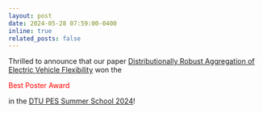 ```yaml
---
layout: post
date: 2024-05-28 07:59:00-0400
inline: true
related_posts: false
---
```


Thrilled to announce that our paper [Distributionally Robust Aggregation of Electric Vehicle Flexibility](https://arxiv.org/abs/2405.08232) won the <p style="color:red"> Best Poster Award </p> in the [DTU PES Summer School 2024](https://energy-markets-school.dk/school-2024/)!
